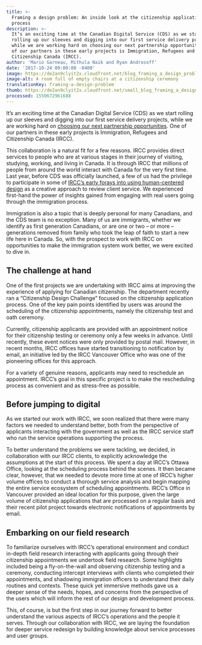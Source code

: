 ```yaml
---
title: >-
  Framing a design problem: An inside look at the citizenship application
  process
description: >-
  It’s an exciting time at the Canadian Digital Service (CDS) as we start
  rolling up our sleeves and digging into our first service delivery projects,
  while we are working hard on choosing our next partnership opportunities. One
  of our partners in these early projects is Immigration, Refugees and
  Citizenship Canada (IRCC).
author: 'Mario Garneau, Mithula Naik and Ryan Androsoff'
date: '2017-10-24 09:00:00 -0400'
image: https://de2an9clyit2x.cloudfront.net/blog_framing_a_design_problem_2017_ed45b772b5.jpg
image-alt: A room full of empty chairs at a citizenship ceremony
translationKey: framing-a-design-problem
thumb: https://de2an9clyit2x.cloudfront.net/small_blog_framing_a_design_problem_2017_ed45b772b5.jpg
processed: 1550672961688
---
```

It’s an exciting time at the Canadian Digital Service (CDS) as we start rolling up our sleeves and digging into our first service delivery projects, while we are working hard on [choosing our next partnership opportunities](/2017/08/24/picking-our-projects/). One of our partners in these early projects is Immigration, Refugees and Citizenship Canada (IRCC).

This collaboration is a natural fit for a few reasons. IRCC provides direct services to people who are at various stages in their journey of visiting, studying, working, and living in Canada. It is through IRCC that millions of people from around the world interact with Canada for the very first time. Last year, before CDS was officially launched, a few of us had the privilege to participate in some of [IRCC’s early forays into using human-centered design](https://www.thestar.com/news/immigration/2017/09/10/customer-service-a-new-concept-for-canadas-immigration-department.html) as a creative approach to review client service. We experienced first-hand the power of insights gained from engaging with real users going through the immigration process.

Immigration is also a topic that is deeply personal for many Canadians, and the CDS team is no exception. Many of us are immigrants, whether we identify as first generation Canadians, or are one or two – or more – generations removed from family who took the leap of faith to start a new life here in Canada. So, with the prospect to work with IRCC on opportunities to make the immigration system work better, we were excited to dive in.

## The challenge at hand

One of the first projects we are undertaking with IRCC aims at improving the experience of applying for Canadian citizenship. The department recently ran a “Citizenship Design Challenge” focused on the citizenship application process. One of the key pain points identified by users was around the scheduling of the citizenship appointments, namely the citizenship test and oath ceremony.

Currently, citizenship applicants are provided with an appointment notice for their citizenship testing or ceremony only a few weeks in advance. Until recently, these event notices were only provided by postal mail. However, in recent months, IRCC offices have started transitioning to notification by email, an initiative led by the IRCC Vancouver Office who was one of the pioneering offices for this approach.

For a variety of genuine reasons, applicants may need to reschedule an appointment. IRCC’s goal in this specific project is to make the rescheduling process as convenient and as stress-free as possible.

## Before jumping to digital

As we started our work with IRCC, we soon realized that there were many factors we needed to understand better, both from the perspective of applicants interacting with the government as well as the IRCC service staff who run the service operations supporting the process.

To better understand the problems we were tackling, we decided, in collaboration with our IRCC clients, to explicitly acknowledge the assumptions at the start of this process. We spent a day at IRCC’s Ottawa Office, looking at the scheduling process behind the scenes. It then became clear, however, that we needed to devote more time at one of IRCC’s higher volume offices to conduct a thorough service analysis and begin mapping the entire service ecosystem of scheduling appointments. IRCC’s Office in Vancouver provided an ideal location for this purpose, given the large volume of citizenship applications that are processed on a regular basis and their recent pilot project towards electronic notifications of appointments by email.

## Embarking on our field research

To familiarize ourselves with IRCC’s operational environment and conduct in-depth field research interacting with applicants going through their citizenship appointments we undertook field research. Some highlights included being a fly-on-the-wall and observing citizenship testing and a ceremony, conducting intercept interviews with clients who completed their appointments, and shadowing immigration officers to understand their daily routines and contexts. These quick yet immersive methods gave us a deeper sense of the needs, hopes, and concerns from the perspective of the users which will inform the rest of our design and development process.

This, of course, is but the first step in our journey forward to better understand the various aspects of IRCC’s operations and the people it serves. Through our collaboration with IRCC, we are laying the foundation for deeper service redesign by building knowledge about service processes and user groups.


